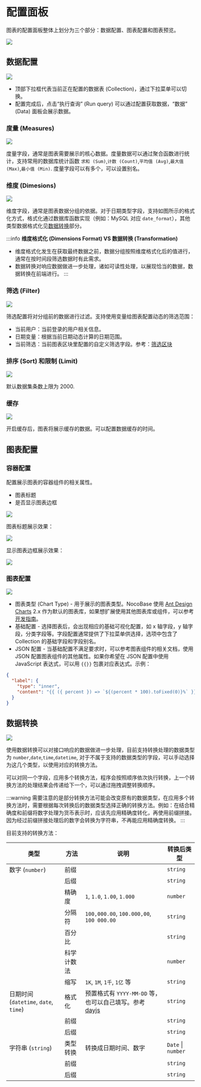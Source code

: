 # 配置面板

图表的配置面板整体上划分为三个部分：数据配置、图表配置和图表预览。

<img src="https://static-docs.nocobase.com/202404192019222.png"/>

## 数据配置

<img src="https://static-docs.nocobase.com/202404192020544.png"/>

- 顶部下拉框代表当前正在配置的数据表 (Collection)，通过下拉菜单可以切换。
- 配置完成后，点击“执行查询” (Run query) 可以通过配置获取数据，“数据” (Data) 面板会展示数据。

### 度量 (Measures)

<img src="https://static-docs.nocobase.com/202404192023854.png"/>

度量字段，通常是图表需要展示的核心数据。度量数据可以通过聚合函数进行统计，支持常用的数据库统计函数 `求和 (Sum)`,`计数 (Count)`,`平均值 (Avg)`,`最大值 (Max)`,`最小值 (Min)`. 度量字段可以有多个，可以设置别名。

### 维度 (Dimesions)

<img src="https://static-docs.nocobase.com/202404192025717.png"/>

维度字段，通常是图表数据分组的依据。对于日期类型字段，支持如图所示的格式化方式，格式化通过数据库函数实现（例如：MySQL 对应 `date_format`），其他类型数据格式化见[数据转换](#数据转换)部分。

:::info
**维度格式化 (Dimensions Format) VS 数据转换 (Transformation)**

- 维度格式化发生在获取最终数据之前，数据分组按照维度格式化后的值进行，通常在按时间段筛选数据时有此需求。
- 数据转换对响应数据做进一步处理，诸如可读性处理，以展现恰当的数据，数据转换在前端进行。
  :::

### 筛选 (Filter)

<img src="https://static-docs.nocobase.com/202404192029597.png"/>

筛选配置将对分组前的数据进行过滤。支持使用变量给图表配置动态的筛选范围：

- 当前用户：当前登录的用户相关信息。
- 日期变量：根据当前日期动态计算的日期范围。
- 当前筛选：当前图表区块里配置的自定义筛选字段。参考：[筛选区块](./filter.md)

### 排序 (Sort) 和限制 (Limit)

<img src="https://static-docs.nocobase.com/202404192034106.png"/>

默认数据集条数上限为 2000.

### 缓存

<img src="https://static-docs.nocobase.com/202404192035918.png"/>

开启缓存后，图表将展示缓存的数据。可以配置数据缓存的时间。

## 图表配置

### 容器配置

配置展示图表的容器组件的相关属性。

- 图表标题
- 是否显示图表边框

<img src="https://static-docs.nocobase.com/202404192037644.png"/>

图表标题展示效果：

<img src="https://static-docs.nocobase.com/202404192048473.png"/>

显示图表边框展示效果：

<img src="https://static-docs.nocobase.com/202404192048223.png"/>

### 图表配置

<img src="https://static-docs.nocobase.com/202404192050696.png"/>

- 图表类型 (Chart Type) - 用于展示的图表类型。NocoBase 使用 <a href="https://g2plot.antv.antgroup.com/" target="_blank">Ant Design Charts</a> 2.x 作为默认的图表库，如果想扩展使用其他图表库或组件，可以参考[开发指南](../dev/index.md)。
- 基础配置 - 选择图表后，会出现相应的基础可视化配置，如 x 轴字段，y 轴字段，分类字段等。字段配置通常提供了下拉菜单供选择，选项中包含了 Collection 的基础字段和字段别名。
- JSON 配置 - 当基础配置不满足要求时，可以参考图表组件的相关文档，使用 JSON 配置图表组件的其他属性。如果你希望在 JSON 配置中使用 JavaScript 表达式，可以用 `{{}}` 包裹对应表达式。示例：

```json
{
  "label": {
    "type": "inner",
    "content": "{{ ({ percent }) => `${(percent * 100).toFixed(0)}%` }}"
  }
}
```

## 数据转换

<img src="https://static-docs.nocobase.com/202404192109597.png"/>

使用数据转换可以对接口响应的数据做进一步处理，目前支持转换处理的数据类型为 `number`,`date`,`time`,`datetime`, 对于不属于支持的数据类型的字段，可以手动选择为这几个类型，以使用对应的转换方法。

可以对同一个字段，应用多个转换方法，程序会按照顺序依次执行转换，上一个转换方法的处理结果会传递给下一个，可以通过拖拽调整转换顺序。

:::warning
需要注意的是部分转换方法可能会改变原有的数据类型，在应用多个转换方法时，需要根据每次转换后的数据类型选择正确的转换方法。例如：在结合精确度和前缀将数字处理为货币表示时，应该先应用精确度转化，再使用前缀拼接。因为经过前缀拼接处理后的数字会转换为字符串，不再能应用精确度转换。
:::

目前支持的转换方法：

| 类型                                  | 方法       | 说明                                                                                                                           | 转换后类型         |
| ------------------------------------- | ---------- | ------------------------------------------------------------------------------------------------------------------------------ | ------------------ |
| 数字 (`number`)                       | 前缀       |                                                                                                                                | `string`           |
|                                       | 后缀       |                                                                                                                                | `string`           |
|                                       | 精确度     | `1`, `1.0`, `1.00`, `1.000`                                                                                                    | `number`           |
|                                       | 分隔符     | `100,000.00`, `100.000,00`, `100 000.00`                                                                                       | `string`           |
|                                       | 百分比     |                                                                                                                                | `string`           |
|                                       | 科学计数法 |                                                                                                                                | `number`           |
|                                       | 缩写       | `1K`, `1M`, `1千`, `1亿` 等                                                                                                    | `string`           |
| 日期时间 (`datetime`, `date`, `time`) | 格式化     | 预置格式有 `YYYY-MM-DD` 等，也可以自己填写。参考 <a href="https://day.js.org/docs/en/display/format" target="_blank">dayjs</a> | `string`           |
|                                       | 前缀       |                                                                                                                                | `string`           |
|                                       | 后缀       |                                                                                                                                | `string`           |
| 字符串 (`string`)                     | 类型转换   | 转换成日期时间、数字                                                                                                           | `Date` \| `number` |
|                                       | 前缀       |                                                                                                                                | `string`           |
|                                       | 后缀       |                                                                                                                                | `string`           |
